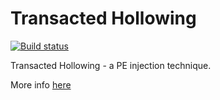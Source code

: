Transacted Hollowing
==========

[![Build status](https://ci.appveyor.com/api/projects/status/98mdk3v2y7vysgjd?svg=true)](https://ci.appveyor.com/project/hasherezade/transacted-hollowing)

Transacted Hollowing - a PE injection technique.

More info [here](https://blog.malwarebytes.com/threat-analysis/2018/08/process-doppelganging-meets-process-hollowing_osiris/)
